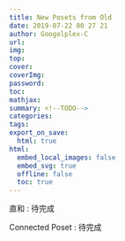 ```yaml
---
title: New Posets from Old
date: 2019-07-22 00 27 21
author: Googolplex-C
url: 
img: 
top: 
cover: 
coverImg: 
password: 
toc: 
mathjax: 
summary: <!--TODO-->
categories: 
tags:
export_on_save: 
  html: true
html:
  embed_local_images: false
  embed_svg: true
  offline: false
  toc: true
---
```


直和
:    待完成

Connected Poset
:    待完成

